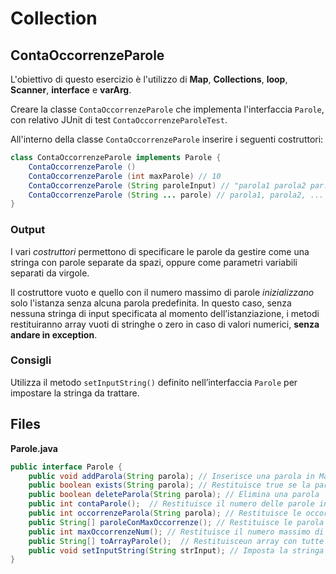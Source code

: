 # Collection

## ContaOccorrenzeParole

L'obiettivo di questo esercizio è l'utilizzo di **Map**, **Collections**, **loop**, **Scanner**, **interface** e **varArg**.

Creare la classe `ContaOccorrenzeParole` che implementa l'interfaccia `Parole`, con relativo JUnit di test `ContaOccorrenzeParoleTest`.

All'interno della classe `ContaOccorrenzeParole` inserire i seguenti costruttori:

```java
class ContaOccorrenzeParole implements Parole {
    ContaOccorrenzeParole ()
    ContaOccorrenzeParole (int maxParole) // 10
    ContaOccorrenzeParole (String paroleInput) // "parola1 parola2 par.."
    ContaOccorrenzeParole (String ... parole) // parola1, parola2, ...
}
```

### Output

I vari _costruttori_ permettono di specificare le parole da gestire come una stringa con parole separate da spazi, oppure come parametri variabili separati da virgole.

Il costruttore vuoto e quello con il numero massimo di parole _inizializzano_ solo l'istanza senza alcuna parola predefinita.
In questo caso, senza nessuna stringa di input specificata al momento dell’istanziazione, i metodi restituiranno array vuoti di stringhe o zero in caso di valori numerici, **senza andare in exception**.

### Consigli

Utilizza il metodo `setInputString()` definito nell’interfaccia `Parole` per impostare la stringa da trattare.

## Files

**Parole.java**

```java
public interface Parole {
    public void addParola(String parola); // Inserisce una parola in Map
    public boolean exists(String parola); // Restituisce true se la parola è presente
    public boolean deleteParola(String parola); // Elimina una parola
    public int contaParole();  // Restituisce il numero delle parole inserite
    public int occorrenzeParola(String parola); // Restituisce le occorrenze di una parola (-1 se non esiste)
    public String[] paroleConMaxOccorrenze(); // Restituisce le parola con il numero massimo di occorrenze
    public int maxOccorrenzeNum(); // Restituisce il numero massimo di occorrenze
    public String[] toArrayParole();  // Restituisceun array con tutte la parole inserite
    public void setInputString(String strInput); // Imposta la stringa sulla quale operare
}
```
